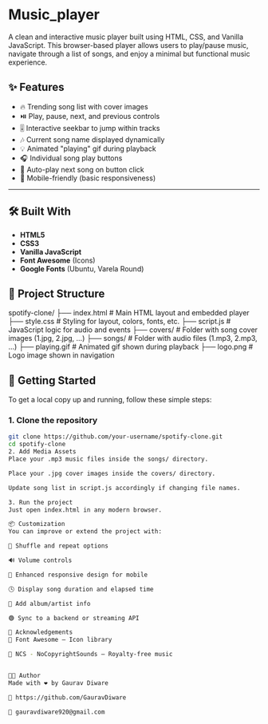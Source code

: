 # Music_player
A clean and interactive music player built using HTML, CSS, and Vanilla JavaScript. This browser-based player allows users to play/pause music, navigate through a list of songs, and enjoy a minimal but functional music experience.

## ✨ Features

- 🔥 Trending song list with cover images
- ⏯️ Play, pause, next, and previous controls
- 🎚️ Interactive seekbar to jump within tracks
- 🎶 Current song name displayed dynamically
- 💡 Animated "playing" gif during playback
- 🎧 Individual song play buttons
- 🔁 Auto-play next song on button click
- 📱 Mobile-friendly (basic responsiveness)

---

## 🛠️ Built With

- **HTML5**
- **CSS3**
- **Vanilla JavaScript**
- **Font Awesome** (Icons)
- **Google Fonts** (Ubuntu, Varela Round)
## 📁 Project Structure

spotify-clone/
├── index.html # Main HTML layout and embedded player
├── style.css # Styling for layout, colors, fonts, etc.
├── script.js # JavaScript logic for audio and events
├── covers/ # Folder with song cover images (1.jpg, 2.jpg, ...)
├── songs/ # Folder with audio files (1.mp3, 2.mp3, ...)
├── playing.gif # Animated gif shown during playback
├── logo.png # Logo image shown in navigation

## 🚀 Getting Started

To get a local copy up and running, follow these simple steps:

### 1. Clone the repository

```bash
git clone https://github.com/your-username/spotify-clone.git
cd spotify-clone
2. Add Media Assets
Place your .mp3 music files inside the songs/ directory.

Place your .jpg cover images inside the covers/ directory.

Update song list in script.js accordingly if changing file names.

3. Run the project
Just open index.html in any modern browser.

📦 Customization
You can improve or extend the project with:

🔁 Shuffle and repeat options

🔊 Volume controls

📱 Enhanced responsive design for mobile

🕓 Display song duration and elapsed time

🎤 Add album/artist info

🟢 Sync to a backend or streaming API

🙌 Acknowledgements
🎨 Font Awesome – Icon library

🎵 NCS - NoCopyrightSounds – Royalty-free music


👨‍💻 Author
Made with ❤️ by Gaurav Diware

💼 https://github.com/GauravDiware

📧 gauravdiware920@gmail.com


